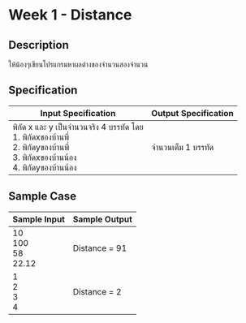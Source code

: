 # Week 1 - Distance
## Description
ให้น้องๆเขียนโปรแกรมหาผลต่างของจำนวนสองจำนวน

## Specification
| Input Specification | Output Specification |
| - | - |
| พิกัด x และ y เป็นจำนวนจริง 4 บรรทัด โดย <br> 1. พิกัดxของบ้านพี่ <br> 2. พิกัดyของบ้านพี่ <br> 3. พิกัดxของบ้านน้อง <br> 4. พิกัดyของบ้านน้อง | จำนวนเต็ม 1 บรรทัด  |


## Sample Case
| Sample Input | Sample Output |
| - | - |
| 10 <br> 100 <br> 58 <br> 22.12 | Distance = 91 |
| 1 <br> 2 <br> 3 <br> 4 | Distance = 2 |